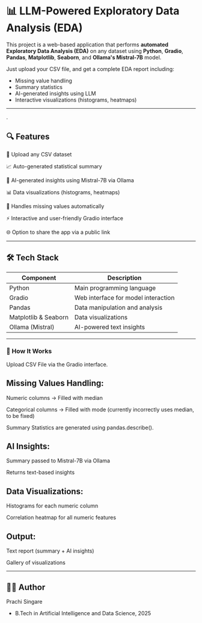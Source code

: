 
# 📊 LLM-Powered Exploratory Data Analysis (EDA)

This project is a web-based application that performs **automated Exploratory Data Analysis (EDA)** on any dataset using **Python**, **Gradio**, **Pandas**, **Matplotlib**, **Seaborn**, and **Ollama's Mistral-7B** model.

Just upload your CSV file, and get a complete EDA report including:
- Missing value handling
- Summary statistics
- AI-generated insights using LLM
- Interactive visualizations (histograms, heatmaps)

---
.

## 🔍 Features
📁 Upload any CSV dataset

📈 Auto-generated statistical summary

🧠 AI-generated insights using Mistral-7B via Ollama

📊 Data visualizations (histograms, heatmaps)

🧼 Handles missing values automatically

⚡ Interactive and user-friendly Gradio interface

🌐 Option to share the app via a public link

---

## 🛠️ Tech Stack

| Component            | Description                         |
| -------------------- | ----------------------------------- |
| Python               | Main programming language           |
| Gradio               | Web interface for model interaction |
| Pandas               | Data manipulation and analysis      |
| Matplotlib & Seaborn | Data visualizations                 |
| Ollama (Mistral)     | AI-powered text insights            |


---
### 🚀 How It Works
Upload CSV File via the Gradio interface.

## Missing Values Handling:

Numeric columns → Filled with median

Categorical columns → Filled with mode (currently incorrectly uses median, to be fixed)

Summary Statistics are generated using pandas.describe().

## AI Insights:

Summary passed to Mistral-7B via Ollama

Returns text-based insights

## Data Visualizations:

Histograms for each numeric column

Correlation heatmap for all numeric features

## Output:

Text report (summary + AI insights)

Gallery of visualizations

---
## 👨‍💻 Author
Prachi Singare
- B.Tech in Artificial Intelligence and Data Science, 2025

